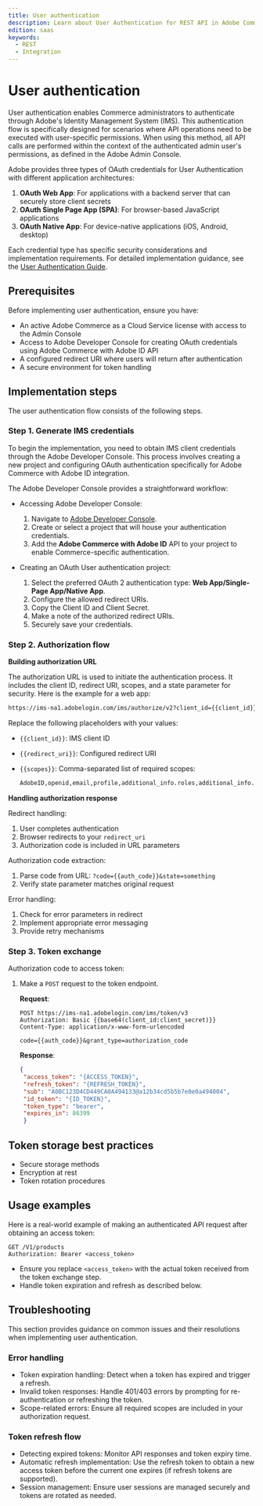 ```yaml
---
title: User authentication
description: Learn about User Authentication for REST API in Adobe Commerce as a Cloud Service.
edition: saas
keywords:
  - REST
  - Integration
--- 
```

 
# User authentication

User authentication enables Commerce administrators to authenticate through Adobe's Identity Management System (IMS). This authentication flow is specifically designed for scenarios where API operations need to be executed with user-specific permissions. When using this method, all API calls are performed within the context of the authenticated admin user's permissions, as defined in the Adobe Admin Console.

Adobe provides three types of OAuth credentials for User Authentication with different application architectures:

1. **OAuth Web App**:  For applications with a backend server that can securely store client secrets
1. **OAuth Single Page App (SPA)**: For browser-based JavaScript applications
1. **OAuth Native App**: For device-native applications (iOS, Android, desktop)

Each credential type has specific security considerations and implementation requirements. For detailed implementation guidance, see the [User Authentication Guide](https://developer.adobe.com/developer-console/docs/guides/authentication/UserAuthentication/implementation/).

## Prerequisites

Before implementing user authentication, ensure you have:

- An active Adobe Commerce as a Cloud Service license with access to the Admin Console
- Access to Adobe Developer Console for creating OAuth credentials using Adobe Commerce with Adobe ID API
- A configured redirect URI where users will return after authentication
- A secure environment for token handling

## Implementation steps

The user authentication flow consists of the following steps.

### Step 1. Generate IMS credentials

To begin the implementation, you need to obtain IMS client credentials through the Adobe Developer Console. This process involves creating a new project and configuring OAuth authentication specifically for Adobe Commerce with Adobe ID integration.

The Adobe Developer Console provides a straightforward workflow:

- Accessing Adobe Developer Console:

  1. Navigate to [Adobe Developer Console](https://developer.adobe.com/console).
  1. Create or select a project that will house your authentication credentials.
  1. Add the **Adobe Commerce with Adobe ID** API to your project to enable Commerce-specific authentication.

- Creating an OAuth User authentication project:

  1. Select the preferred OAuth 2 authentication type: **Web App/Single-Page App/Native App**.
  1. Configure the allowed redirect URIs.
  1. Copy the Client ID and Client Secret.
  1. Make a note of the authorized redirect URIs.
  1. Securely save your credentials.

### Step 2. Authorization flow

**Building authorization URL**

The authorization URL is used to initiate the authentication process. It includes the client ID, redirect URI, scopes, and a state parameter for security. Here is the example for a web app:

```html
https://ims-na1.adobelogin.com/ims/authorize/v2?client_id={{client_id}}&redirect_uri={{redirect_uri}}&scope={{scopes}}&state=something&response_type=code
```

Replace the following placeholders with your values:

- `{{client_id}}`: IMS client ID
- `{{redirect_uri}}`: Configured redirect URI
- `{{scopes}}`: Comma-separated list of required scopes:

  ```bash
  AdobeID,openid,email,profile,additional_info.roles,additional_info.projectedProductContext,commerce.accs
  ```

**Handling authorization response**

Redirect handling:

1. User completes authentication
1. Browser redirects to your `redirect_uri`
1. Authorization code is included in URL parameters

Authorization code extraction:

1. Parse code from URL: `?code={{auth_code}}&state=something`
1. Verify state parameter matches original request

Error handling:

1. Check for error parameters in redirect
1. Implement appropriate error messaging
1. Provide retry mechanisms

### Step 3. Token exchange

Authorization code to access token:

1. Make a `POST` request to the token endpoint.

   **Request**:
  
   ```http
   POST https://ims-na1.adobelogin.com/ims/token/v3
   Authorization: Basic {{base64(client_id:client_secret)}}
   Content-Type: application/x-www-form-urlencoded
   
   code={{auth_code}}&grant_type=authorization_code
   
   ```
  
   **Response**:
  
   ```json
   {
    "access_token": "{ACCESS_TOKEN}",
    "refresh_token": "{REFRESH_TOKEN}",
    "sub": "A0BC123D4CD449CA0A494133@a12b34cd5b5b7e0e0a494004",
    "id_token": "{ID_TOKEN}",
    "token_type": "bearer",
    "expires_in": 86399
    }
    ```

## Token storage best practices

- Secure storage methods
- Encryption at rest
- Token rotation procedures

## Usage examples

Here is a real-world example of making an authenticated API request after obtaining an access token:

```http
GET /V1/products
Authorization: Bearer <access_token>
```

- Ensure you replace `<access_token>` with the actual token received from the token exchange step.
- Handle token expiration and refresh as described below.

## Troubleshooting

This section provides guidance on common issues and their resolutions when implementing user authentication.

### Error handling

- Token expiration handling: Detect when a token has expired and trigger a refresh.
- Invalid token responses: Handle 401/403 errors by prompting for re-authentication or refreshing the token.
- Scope-related errors: Ensure all required scopes are included in your authorization request.

### Token refresh flow

- Detecting expired tokens: Monitor API responses and token expiry time.
- Automatic refresh implementation: Use the refresh token to obtain a new access token before the current one expires (if refresh tokens are supported).
- Session management: Ensure user sessions are managed securely and tokens are rotated as needed.
